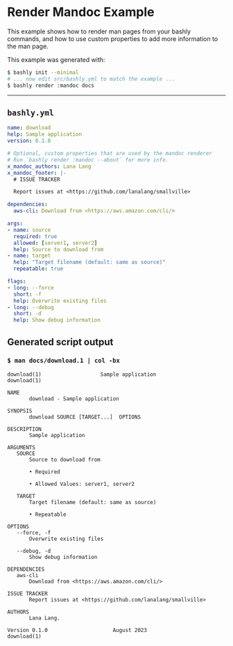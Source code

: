 # Render Mandoc Example

This example shows how to render man pages from your bashly commands, and how
to use custom properties to add more information to the man page.

This example was generated with:

```bash
$ bashly init --minimal
# ... now edit src/bashly.yml to match the example ...
$ bashly render :mandoc docs
```

-----

## `bashly.yml`

```yaml
name: download
help: Sample application
version: 0.1.0

# Optional, custom properties that are used by the mandoc renderer
# Run `bashly render :mandoc --about` for more info.
x_mandoc_authors: Lana Lang
x_mandoc_footer: |-
  # ISSUE TRACKER

  Report issues at <https://github.com/lanalang/smallville>

dependencies:
  aws-cli: Download from <https://aws.amazon.com/cli/>

args:
- name: source
  required: true
  allowed: [server1, server2]
  help: Source to download from
- name: target
  help: "Target filename (default: same as source)"
  repeatable: true

flags:
- long: --force
  short: -f
  help: Overwrite existing files
- long: --debug
  short: -d
  help: Show debug information
```



## Generated script output

### `$ man docs/download.1 | col -bx`

```shell
download(1)                   Sample application                   download(1)

NAME
       download - Sample application

SYNOPSIS
       download SOURCE [TARGET...]  OPTIONS

DESCRIPTION
       Sample application

ARGUMENTS
   SOURCE
       Source to download from

       • Required

       • Allowed Values: server1, server2

   TARGET
       Target filename (default: same as source)

       • Repeatable

OPTIONS
   --force, -f
       Overwrite existing files

   --debug, -d
       Show debug information

DEPENDENCIES
   aws-cli
       Download from <https://aws.amazon.com/cli/>

ISSUE TRACKER
       Report issues at <https://github.com/lanalang/smallville>

AUTHORS
       Lana Lang.

Version 0.1.0                     August 2023                      download(1)


```




